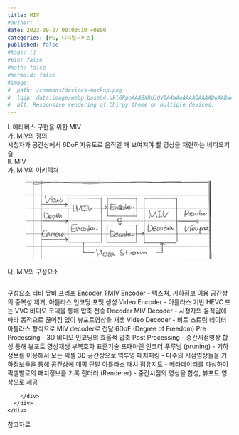```yaml
---
title: MIV
#author: 
date: 2023-09-27 00:00:10 +0800
categories: [PE, 디지털서비스]
published: false
#tags: []
#pin: false
#math: false
#mermaid: false
#image:
#  path: /commons/devices-mockup.png
#  lqip: data:image/webp;base64,UklGRpoAAABXRUJQVlA4WAoAAAAQAAAADwAABwAAQUxQSDIAAAARL0AmbZurmr57yyIiqE8oiG0bejIYEQTgqiDA9vqnsUSI6H+oAERp2HZ65qP/VIAWAFZQOCBCAAAA8AEAnQEqEAAIAAVAfCWkAALp8sF8rgRgAP7o9FDvMCkMde9PK7euH5M1m6VWoDXf2FkP3BqV0ZYbO6NA/VFIAAAA
#  alt: Responsive rendering of Chirpy theme on multiple devices.
---
```


<div class="post-wrap">
  <div class="para">
    <div class="para-title">
      I. 메타버스 구현을 위한 MIV
    </div>
    <div class="para-cntnt">
      <div class="para">
        <div class="para-title">
          가. MIV의 정의
        </div>
        <div class="para-cntnt">
            시청자가 공간상에서 6DoF 자유도로 움직일 때 보여져야 할 영상을 재현하는 비디오기술
        </div>
      </div>
    </div>
  </div>
  
  <div class="para">
    <div class="para-title">
      II. MIV
    </div>
    <div class="para-cntnt">
      <div class="para">
        <div class="para-title">
          가. MIV의 아키텍처
        </div>
        <div class="para-cntnt">
          <figure class="post-figure">
            <img src="/assets/img/posts/MIV.png" alt="MIV">
<!--            <figcaption>Source: Unveiling the Metaverse: Exploring Emerging Trends, Multifaceted Perspectives, and Future Challenges</figcaption>-->
          </figure>
        </div>
      </div>
      <div class="para">
        <div class="para-title">
          나. MIV의 구성요소
        </div>
        <div class="para-cntnt">
          <table class="post-table">
          </table>
          구성요소 티비 뮤비 프리포
  Encoder 
    TMIV Encoder - 텍스처, 기하정보 이용 공간상의 중복성 제거, 아틀라스 인코딩 포맷 생성
    Video Encoder - 아틀라스 기반 HEVC 또는 VVC 비디오 코덱을 통해 압축 전송
  Decoder 
    MIV Decoder - 시청자의 움직임에 따라 동적으로 끊어짐 없이 뷰포트영상을 재생
    Video Decoder - 비트 스트림 데이터 아틀라스 형식으로 MIV decoder로 전달
  6DoF (Degree of Freedom)
    Pre Processing - 3D 비디오 인코딩의 효율적 압축
    Post Processing - 중간시점영상 합성 통해 뷰포트 영상재생
부복호화 표준기술 프패아랜
  인코더 
    푸루닝 (pruning) - 기하정보를 이용해서 모든 픽셀 3D 공간상으로 역투영
    패치패킹 - 다수의 시점영상들을 기하정보들을 통해 공간상에 매핑
  단말
    아틀라스 패치 점유지도 - 메타데이터를 파싱하여 픽셀별로의 패치정보를 기록
    랜더러 (Renderer) - 중간시점의 영상을 합성, 뷰포트 영상으로 제공

        </div>
      </div>
    </div>
  </div>

  <div class="refr-wrap">
    <div class="refr-title">
        참고자료
    </div>
    <ol class="refr-list">
    <!--    <li>(나현식, 최대선) <a target="_blank" href="https://scienceon.kisti.re.kr/commons/util/originalView.do?cn=JAKO202225948430499&oCn=JAKO202225948430499&dbt=JAKO&journal=NJOU00291864">메타버스 보안 위협 요소 및 대응 방안 검토</a></li>-->
    <!--    <li>(M. Uddin, S. Manickam, H. Ullah, M. Obaidat and A. Dandoush) <a target="_blank" href="https://ieeexplore.ieee.org/abstract/document/10138386">Unveiling the Metaverse: Exploring Emerging Trends, Multifaceted Perspectives, and Future Challenges</a></li>-->
    </ol>
  </div>
</div>
